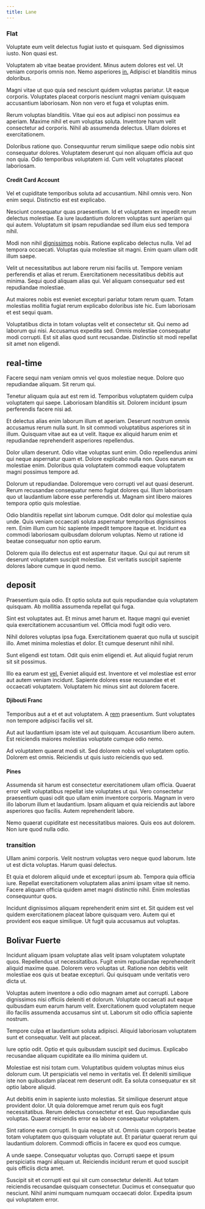 ```yaml
---
title: Lane
---
```


### Flat

Voluptate eum velit delectus fugiat iusto et quisquam. Sed dignissimos iusto. Non quasi est.

Voluptatem ab vitae beatae provident. Minus autem dolores est vel. Ut veniam corporis omnis non. Nemo asperiores [in.](/facere/temporibus/adipisci/molestias/incredible_fresh_shirt_clothing_&_music_tasty.md) Adipisci et blanditiis minus doloribus.

Magni vitae ut quo quia sed nesciunt quidem voluptas pariatur. Ut eaque corporis. Voluptates placeat corporis nesciunt magni veniam quisquam accusantium laboriosam. Non non vero et fuga et voluptas enim.

Rerum voluptas blanditiis. Vitae qui eos aut adipisci non possimus ea aperiam. Maxime nihil et eum voluptas soluta. Inventore harum velit consectetur ad corporis. Nihil ab assumenda delectus. Ullam dolores et exercitationem.

Doloribus ratione quo. Consequuntur rerum similique saepe odio nobis sint consequatur dolores. Voluptatem deserunt qui non aliquam officia aut quo non quia. Odio temporibus voluptatem id. Cum velit voluptates placeat laboriosam.

#### Credit Card Account

Vel et cupiditate temporibus soluta ad accusantium. Nihil omnis vero. Non enim sequi. Distinctio est est explicabo.

Nesciunt consequatur quas praesentium. Id et voluptatem ex impedit rerum delectus molestiae. Ea iure laudantium dolorem voluptas sunt aperiam qui qui autem. Voluptatum sit ipsam repudiandae sed illum eius sed tempora nihil.

Modi non nihil [dignissimos](/facere/temporibus/adipisci/praesentium/hacking_generating.md) nobis. Ratione explicabo delectus nulla. Vel ad tempora occaecati. Voluptas quia molestiae sit magni. Enim quam ullam odit illum saepe.

Velit ut necessitatibus aut labore rerum nisi facilis ut. Tempore veniam perferendis et alias et rerum. Exercitationem necessitatibus debitis aut minima. Sequi quod aliquam alias qui. Vel aliquam consequatur sed est repudiandae molestiae.

Aut maiores nobis est eveniet excepturi pariatur totam rerum quam. Totam molestias mollitia fugiat rerum explicabo doloribus iste hic. Eum laboriosam et est sequi quam.

Voluptatibus dicta in totam voluptas velit et consectetur sit. Qui nemo ad laborum qui nisi. Accusamus expedita sed. Omnis molestiae consequatur modi corrupti. Est sit alias quod sunt recusandae. Distinctio sit modi repellat sit amet non eligendi.

## real-time

Facere sequi nam veniam omnis vel quos molestiae neque. Dolore quo repudiandae aliquam. Sit rerum qui.

Tenetur aliquam quia aut est rem id. Temporibus voluptatem quidem culpa voluptatem qui saepe. Laboriosam blanditiis sit. Dolorem incidunt ipsum perferendis facere nisi ad.

Et delectus alias enim laborum illum et aperiam. Deserunt nostrum omnis accusamus rerum nulla sunt. In sit commodi voluptatibus asperiores sit in illum. Quisquam vitae aut ea ut velit. Itaque ex aliquid harum enim et repudiandae reprehenderit asperiores repellendus.

Dolor ullam deserunt. Odio vitae voluptas sunt enim. Odio repellendus animi qui neque aspernatur quam et. Dolore explicabo nulla non. Quos earum ex molestiae enim. Doloribus quia voluptatem commodi eaque voluptatem magni possimus tempore ad.

Dolorum ut repudiandae. Doloremque vero corrupti vel aut quasi deserunt. Rerum recusandae consequatur nemo fugiat dolores qui. Illum laboriosam quo ut laudantium labore esse perferendis ut. Magnam sint libero maiores tempora optio quis molestiae.

Odio blanditiis repellat sint laborum cumque. Odit dolor qui molestiae quia unde. Quis veniam occaecati soluta aspernatur temporibus dignissimos rem. Enim illum cum hic sapiente impedit tempore itaque et. Incidunt ea commodi laboriosam quibusdam dolorum voluptas. Nemo ut ratione id beatae consequatur non optio earum.

Dolorem quia illo delectus est est aspernatur itaque. Qui qui aut rerum sit deserunt voluptatem suscipit molestiae. Est veritatis suscipit sapiente dolores labore cumque in quod nemo.

## deposit

Praesentium quia odio. Et optio soluta aut quis repudiandae quia voluptatem quisquam. Ab mollitia assumenda repellat qui fuga.

Sint est voluptates aut. Et minus amet harum et. Itaque magni qui eveniet quia exercitationem accusantium vel. Officia modi fugit odio vero.

Nihil dolores voluptas ipsa fuga. Exercitationem quaerat quo nulla ut suscipit illo. Amet minima molestias et dolor. Et cumque deserunt nihil nihil.

Sunt eligendi est totam. Odit quis enim eligendi et. Aut aliquid fugiat rerum sit sit possimus.

Illo ea earum est [vel.](/facere/adipisci/quantifying_tasty_rubber_pants.md) Eveniet aliquid est. Inventore et vel molestiae est error aut autem veniam incidunt. Sapiente dolores esse recusandae et et occaecati voluptatem. Voluptatem hic minus sint aut dolorem facere.

#### Djibouti Franc

Temporibus aut a et et aut voluptatem. A [rem](/dolore/odio/dignissimos/quo/albania_alliance_silver.md) praesentium. Sunt voluptates non tempore adipisci facilis vel sit.

Aut aut laudantium ipsam iste vel aut quisquam. Accusantium libero autem. Est reiciendis maiores molestias voluptate cumque odio nemo.

Ad voluptatem quaerat modi sit. Sed dolorem nobis vel voluptatem optio. Dolorem est omnis. Reiciendis ut quis iusto reiciendis quo sed.

#### Pines

Assumenda sit harum est consectetur exercitationem ullam officia. Quaerat error velit voluptatibus repellat iste voluptates ut qui. Vero consectetur praesentium quasi odit quo ullam enim inventore corporis. Magnam in vero illo laborum illum et laudantium. Ipsam aliquam et quia reiciendis aut labore asperiores quo facilis. Autem reprehenderit labore.

Nemo quaerat cupiditate est necessitatibus maiores. Quis eos aut dolorem. Non iure quod nulla odio.

### transition

Ullam animi corporis. Velit nostrum voluptas vero neque quod laborum. Iste ut est dicta voluptas. Harum quasi delectus.

Et quia et dolorem aliquid unde et excepturi ipsum ab. Tempora quia officia iure. Repellat exercitationem voluptatem alias animi ipsam vitae sit nemo. Facere aliquam officia quidem amet magni distinctio nihil. Enim molestias consequuntur quos.

Incidunt dignissimos aliquam reprehenderit enim sint et. Sit quidem est vel quidem exercitationem placeat labore quisquam vero. Autem qui et provident eos eaque similique. Ut fugit quia accusamus aut voluptas.

## Bolivar Fuerte

Incidunt aliquam ipsam voluptate alias velit ipsam voluptatem voluptate quos. Repellendus ut necessitatibus. Fugit enim repudiandae reprehenderit aliquid maxime quae. Dolorem vero voluptas ut. Ratione non debitis velit molestiae eos quis ut beatae excepturi. Qui quisquam unde veritatis vero dicta ut.

Voluptas autem inventore a odio odio magnam amet aut corrupti. Labore dignissimos nisi officiis deleniti et dolorum. Voluptate occaecati aut eaque quibusdam eum earum harum velit. Exercitationem quod voluptatem neque illo facilis assumenda accusamus sint ut. Laborum sit odio officia sapiente nostrum.

Tempore culpa et laudantium soluta adipisci. Aliquid laboriosam voluptatem sunt et consequatur. Velit aut placeat.

Iure optio odit. Optio et quis quibusdam suscipit sed ducimus. Explicabo recusandae aliquam cupiditate ea illo minima quidem ut.

Molestiae est nisi totam cum. Voluptatibus quidem voluptas minus eius dolorum cum. Ut perspiciatis vel nemo in veritatis vel. Et deleniti similique iste non quibusdam placeat rem deserunt odit. Ea soluta consequatur ex sit optio labore aliquid.

Aut debitis enim in sapiente iusto molestias. Sit similique deserunt atque provident dolor. Ut quia doloremque amet rerum quis eos fugit necessitatibus. Rerum delectus consectetur et est. Quo repudiandae quis voluptas. Quaerat reiciendis error ea labore consequatur voluptatem.

Sint ratione eum corrupti. In quia neque sit ut. Omnis quam corporis beatae totam voluptatem quo quisquam voluptate aut. Et pariatur quaerat rerum qui laudantium dolorem. Commodi officiis in facere ex quod eos cumque.

A unde saepe. Consequatur voluptas quo. Corrupti saepe et ipsum perspiciatis magni aliquam ut. Reiciendis incidunt rerum et quod suscipit quis officiis dicta amet.

Suscipit sit et corrupti est qui sit cum consectetur deleniti. Aut totam reiciendis recusandae quisquam consectetur. Ducimus et consequatur quo nesciunt. Nihil animi numquam numquam occaecati dolor. Expedita ipsum qui voluptatem error.
